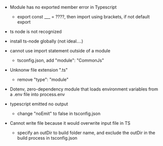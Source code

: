 - Module has no exported member error in Typescript

  - export const \_\_\_ = ????, then import using brackets, if not default export

- ts node is not recognized
- install ts-node globally (not ideal....)

- cannot use import statement outside of a module

  - tsconfig.json, add "module": "CommonJs"

- Unknonw file extension ".ts"

  - remove "type": "module"

- Dotenv, zero-dependency module that loads environment variables from a .env file into process.env

- typescript emitted no output

  - change "noEmit" to false in tsconfig.json

- Cannot write file because it would overwrite input file in TS
  - specify an outDir to build folder name, and exclude the outDir in the build process in tsconfig.json
